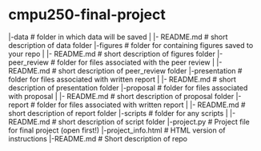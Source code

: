 # cmpu250-final-project
|-data                            # folder in which data will be saved
|  |- README.md                   # short description of data folder
|-figures                         # folder for containing figures saved to your repo
|  |- README.md                   # short description of figures folder
|-peer_review                     # folder for files associated with the peer review
|  |- README.md                   # short description of peer_review folder
|-presentation                    # folder for files associated with written report
|  |- README.md                   # short description of presentation folder
|-proposal                        # folder for files associated with proposal
|  |- README.md                   # short description of proposal folder
|-report                          # folder for files associated with written report
|  |- README.md                   # short description of report folder
|-scripts                         # folder for any scripts
|  |- README.md                   # short description of script folder
|-project.py             # Project file for final project (open first!)
|-project_info.html         # HTML version of instructions
|-README.md                       # Short description of repo